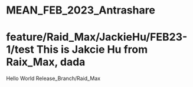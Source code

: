 # MEAN_FEB_2023_Antrashare
feature/Raid_Max/JackieHu/FEB23-1/test
This is Jakcie Hu from Raix_Max, dada
=======
Hello World
Release_Branch/Raid_Max
